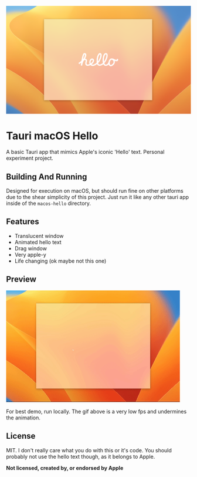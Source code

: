 ![Banner](./github/hello_banner.png)

# Tauri macOS Hello
A basic Tauri app that mimics Apple's iconic 'Hello' text. Personal experiment project.

## Building And Running
Designed for execution on macOS, but should run fine on other platforms due to the shear simplicity of this project. Just run it like any other tauri app inside of the `macos-hello` directory. 

## Features
- Translucent window
- Animated hello text
- Drag window
- Very apple-y 
- Life changing (ok maybe not this one)

## Preview
![](./github/animated.gif)

For best demo, run locally. The gif above is a very low fps and undermines the animation.

## License
MIT. I don't really care what you do with this or it's code. You should probably not use the hello text though, as it belongs to Apple.

**Not licensed, created by, or endorsed by Apple**